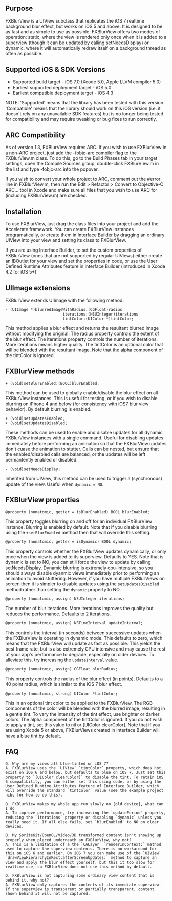 Purpose
--------------

FXBlurView is a UIView subclass that replicates the iOS 7 realtime background blur effect, but works on iOS 5 and above. It is designed to be as fast and as simple to use as possible. FXBlurView offers two modes of operation: static, where the view is rendered only once when it is added to a superview (though it can be updated by calling setNeedsDisplay) or dynamic, where it will automatically redraw itself on a background thread as often as possible.


Supported iOS & SDK Versions
-----------------------------

* Supported build target - iOS 7.0 (Xcode 5.0, Apple LLVM compiler 5.0)
* Earliest supported deployment target - iOS 5.0
* Earliest compatible deployment target - iOS 4.3

NOTE: 'Supported' means that the library has been tested with this version. 'Compatible' means that the library should work on this iOS version (i.e. it doesn't rely on any unavailable SDK features) but is no longer being tested for compatibility and may require tweaking or bug fixes to run correctly.


ARC Compatibility
------------------

As of version 1.3, FXBlurView requires ARC. If you wish to use FXBlurView in a non-ARC project, just add the -fobjc-arc compiler flag to the FXBlurView.m class. To do this, go to the Build Phases tab in your target settings, open the Compile Sources group, double-click FXBlurView.m in the list and type -fobjc-arc into the popover.

If you wish to convert your whole project to ARC, comment out the #error line in FXBlurView.m, then run the Edit > Refactor > Convert to Objective-C ARC... tool in Xcode and make sure all files that you wish to use ARC for (including FXBlurView.m) are checked.


Installation
---------------

To use FXBlurView, just drag the class files into your project and add the Accelerate framework. You can create FXBlurView instances programatically, or create them in Interface Builder by dragging an ordinary UIView into your view and setting its class to FXBlurView.

If you are using Interface Builder, to set the custom properties of FXBlurView (ones that are not supported by regular UIViews) either create an IBOutlet for your view and set the properties in code, or use the User Defined Runtime Attributes feature in Interface Builder (introduced in Xcode 4.2 for iOS 5+).


UIImage extensions
--------------------

FXBlurView extends UIImage with the following method:

    - (UIImage *)blurredImageWithRadius:(CGFloat)radius
                             iterations:(NSUInteger)iterations
                             tintColor:(UIColor *)tintColor;

This method applies a blur effect and returns the resultant blurred image without modifying the original. The radius property controls the extent of the blur effect. The iterations property controls the number of iterations. More iterations means higher quality. The tintColor is an optional color that will be blended with the resultant image. Note that the alpha component of the tintColor is ignored.


FXBlurView methods
-----------------------

    + (void)setBlurEnabled:(BOOL)blurEnabled;

This method can be used to globally enable/disable the blur effect on all FXBlurView instances. This is useful for testing, or if you wish to disable blurring on iPhone 4 and below (for consistency with iOS7 blur view behavior). By default blurring is enabled.

    + (void)setUpdatesEnabled;
    + (void)setUpdatesDisabled;
    
These methods can be used to enable and disable updates for all dynamic FXBlurView instances with a single command. Useful for disabling updates immediately before performing an animation so that the FXBlurView updates don't cuase the animation to stutter. Calls can be nested, but ensure that the enabled/disabled calls are balanced, or the updates will be left permantently enabled or disabled.

    - (void)setNeedsDisplay;

Inherited from UIView, this method can be used to trigger a (synchronous) update of the view. Useful when `dynamic = NO`. 


FXBlurView properties
----------------

    @property (nonatomic, getter = isBlurEnabled) BOOL blurEnabled;

This property toggles blurring on and off for an individual FXBlurView instance. Blurring is enabled by default. Note that if you disable blurring using the `+setBlurEnabled` method then that will override this setting.

	@property (nonatomic, getter = isDynamic) BOOL dynamic;
	
This property controls whether the FXBlurView updates dynamically, or only once when the view is added to its superview. Defaults to YES. Note that is dynamic is set to NO, you can still force the view to update by calling setNeedsDisplay. Dynamic blurring is extremely cpu-intensive, so you should always disable dyanmic views immediately prior to performing an animation to avoid stuttering. However, if you have mutliple FXBlurViews on screen then it is simpler to disable updates using the `setUpdatesDisabled` method rather than setting the `dynamic` property to NO.

    @property (nonatomic, assign) NSUInteger iterations;

The number of blur iterations. More iterations improves the quality but reduces the performance. Defaults to 2 iterations.

    @property (nonatomic, assign) NSTimeInterval updateInterval;
    
This controls the interval (in seconds) between successive updates when the FXBlurView is operating in dynamic mode. This defaults to zero, which means that the FXBlurView will update as fast as possible. This yields the best frame rate, but is also extremely CPU intensive and may cause the rest of your app's performance to degrade, especially on older devices. To alleviate this, try increasing the `updateInterval` value.

    @property (nonatomic, assign) CGFloat blurRadius;	

This property controls the radius of the blur effect (in points). Defaults to a 40 point radius, which is similar to the iOS 7 blur effect.

    @property (nonatomic, strong) UIColor *tintColor;
    
This in an optional tint color to be applied to the FXBlurView. The RGB components of the color will be blended with the blurred image, resulting in a gentle tint. To vary the intensity of the tint effect, use brighter or darker colors. The alpha component of the tintColor is ignored. If you do not wish to apply a tint, set this value to nil or [UIColor clearColor]. Note that if you are using Xcode 5 or above, FXBlurViews created in Interface Builder will have a blue tint by default.


FAQ
----------------

    Q. Why are my views all blue-tinted on iOS 7?
    A. FXBlurView uses the `UIView` `tintColor` property, which does not exist on iOS 6 and below, but defaults to blue on iOS 7. Just set this property to `[UIColor clearColor]` to disable the tint. To retain iOS 6 compatibility, you can either set this using code, or by using the User Defined Runtime Attributes feature of Interface Builder, which will override the standard `tintColor` value (see the example project nibs for how to do this).
    
    Q. FXBlurView makes my whole app run slowly on [old device], what can I do
    A. To improve performance, try increasing the `updatePeriod` property, reducing the `iterations` property or disabling `dynamic` unless you really need it. If all else fails, set `blurEnabled` to NO on older devices.
    
    Q. My SpriteKit/OpenGL/Video/3D transformed content isn't showing up properly when placed underneath an FXBlurView, why not?
    A. This is a limitation of a the `CALayer` `renderInContext:` method used to capture the superview contents. There is no workaround for this on iOS 6 and earlier. On iOS 7 you can make use of the `UIView` `drawViewHierarchyInRect:afterScreenUpdates:` method to capture an view and apply the blur effect yourself, but this it too slow for realtime use, so FXBlurView does not use this method by default.
    
    Q. FXBlurView is not capturing some ordinary view content that is behind it, why not?
    A. FXBlurView only captures the contents of its immediate superview. If the superview is transparent or partially transparent, content shown behind it will not be captured.